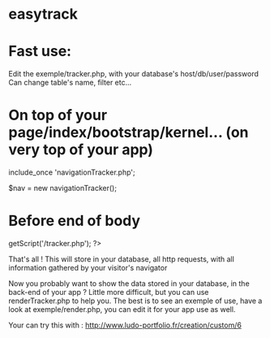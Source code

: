 easytrack
=========

Fast use:
=========
Edit the exemple/tracker.php, with your database's host/db/user/password
Can change table's name, filter etc...

On top of your page/index/bootstrap/kernel... (on very top of your app)
=========
include_once 'navigationTracker.php';

$nav = new navigationTracker();

Before end of body
=========
<?php echo $nav->getScript('<path to>/tracker.php'); ?>

That's all !
This will store in your database, all http requests, with all information gathered by your visitor's navigator


Now you probably want to show the data stored in your database, in the back-end of your app ?
Little more difficult, but you can use renderTracker.php to help you.
The best is to see an exemple of use, have a look at exemple/render.php, you can edit it for your app use as well.

Your can try this with :
http://www.ludo-portfolio.fr/creation/custom/6
